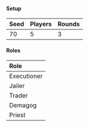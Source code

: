 #### Setup
| Seed | Players | Rounds  |
| :----| :-------| :------ |
| 70   | 5       | 3       |

#### Roles
| Role         |
| :----------- |
| Executioner  |
| Jailer       |
| Trader       |
| Demagog      |
| Priest       |